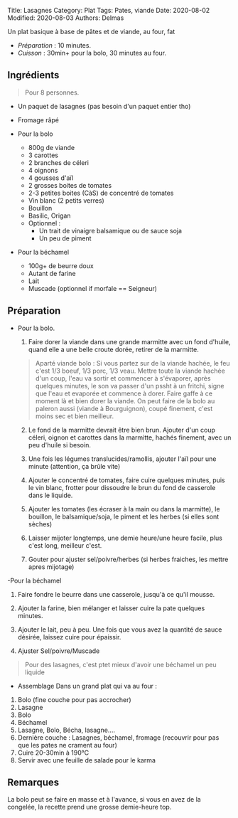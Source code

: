 Title: Lasagnes
Category: Plat
Tags: Pates, viande
Date: 2020-08-02
Modified: 2020-08-03
Authors: Delmas

Un plat basique à base de pâtes et de viande, au four, fat

- *Préparation* : 10 minutes.
- *Cuisson* : 30min+ pour la bolo, 30 minutes au four.

## Ingrédients
> Pour 8 personnes.
- Un paquet de lasagnes (pas besoin d'un paquet entier tho)
- Fromage râpé
- Pour la bolo
  - 800g de viande
  - 3 carottes
  - 2 branches de céleri
  - 4 oignons
  - 4 gousses d'aïl
  - 2 grosses boites de tomates
  - 2-3 petites boites (CàS) de concentré de tomates
  - Vin blanc (2 petits verres)
  - Bouillon
  - Basilic, Origan
  - Optionnel :
    - Un trait de vinaigre balsamique ou de sauce soja
    - Un peu de piment

- Pour la béchamel
  - 100g+ de beurre doux
  - Autant de farine
  - Lait
  - Muscade (optionnel if morfale == Seigneur)

## Préparation

- Pour la bolo.

  1. Faire dorer la viande dans une grande marmitte avec un fond d'huile, quand elle a une belle croute dorée, retirer de la marmitte.
  > Aparté viande bolo : Si vous partez sur de la viande hachée, le feu c'est 1/3 boeuf, 1/3 porc, 1/3 veau.
  > Mettre toute la viande hachée d'un coup, l'eau va sortir et commencer à s'évaporer, après quelques minutes, le son va passer d'un pssht à un fritchi, signe que l'eau et evaporée et commence à dorer. Faire gaffe à ce moment là et bien dorer la viande.
  > On peut faire de la bolo au paleron aussi (viande à Bourguignon), coupé finement, c'est moins sec et bien meilleur.

  2. Le fond de la marmitte devrait être bien brun.
  Ajouter d'un coup céleri, oignon et carottes dans la marmitte, hachés finement, avec un peu d'huile si besoin.

  3. Une fois les légumes translucides/ramollis, ajouter l'aïl pour une minute (attention, ça brûle vite)

  4. Ajouter le concentré de tomates, faire cuire quelques minutes, puis le vin blanc, frotter pour dissoudre le brun du fond de casserole dans le liquide.

  5. Ajouter les tomates (les écraser à la main ou dans la marmitte), le bouillon, le balsamique/soja, le piment et les herbes (si elles sont sèches)

  6. Laisser mijoter longtemps, une demie heure/une heure facile, plus c'est long, meilleur c'est.

  7. Gouter pour ajuster sel/poivre/herbes (si herbes fraiches, les mettre apres mijotage)

-Pour la béchamel
  1. Faire fondre le beurre dans une casserole, jusqu'à ce qu'il mousse.

  2. Ajouter la farine, bien mélanger et laisser cuire la pate quelques minutes.

  3. Ajouter le lait, peu à peu. Une fois que vous avez la quantité de sauce désirée, laissez cuire pour épaissir.
  4. Ajuster Sel/poivre/Muscade

> Pour des lasagnes, c'est ptet mieux d'avoir une béchamel un peu liquide

- Assemblage
Dans un grand plat qui va au four :
 1. Bolo (fine couche pour pas accrocher)
  2. Lasagne
  3. Bolo
  4. Béchamel
  5. Lasagne, Bolo, Bécha, lasagne....
  6. Dernière couche : Lasagnes, béchamel, fromage (recouvrir pour pas que les pates ne crament au four)
  7. Cuire 20-30min à 190°C
  8. Servir avec une feuille de salade pour le karma


## Remarques
  La bolo peut se faire en masse et à l'avance, si vous en avez de la congelée, la recette prend une grosse demie-heure top.
